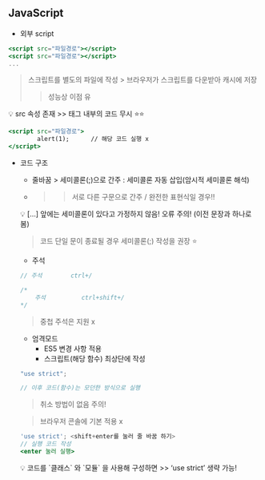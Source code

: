 ## JavaScript

- 외부 script

```jsx
<script src="파일경로"></script>
<script src="파일경로"></script>
...
```

> 스크립트를 별도의 파일에 작성 > 브라우저가 스크립트를 다운받아 캐시에 저장
>> 성능상 이점 유
> 

<aside>
💡 src 속성 존재 >> 태그 내부의 코드 무시 ⭐⭐

</aside>

```jsx
<script src="파일경로">
		alert(1);      // 해당 코드 실행 x
</script>
```

- 코드 구조
    - 줄바꿈 > 세미콜론(;)으로 간주 : 세미콜론 자동 삽입(암시적 세미콜론 해석)
    - >> 서로 다른 구문으로 간주 / 완전한 표현식일 경우!!
    
    <aside>
    💡 […] 앞에는 세미콜론이 있다고 가정하지 않음! 오류 주의! (이전 문장과 하나로 봄)
    
    </aside>
    
    > 코드 단일 문이 종료될 경우 세미콜론(;) 작성을 권장 ⭐
    > 
    
    - 주석
    
    ```jsx
    // 주석        ctrl+/
    
    /*
    	주석          ctrl+shift+/
    */
    ```
    
    > 중첩 주석은 지원 x
    > 
    
    - 엄격모드
        - ES5 변경 사항 적용
        - 스크립트(해당 함수) 최상단에 작성
    
    ```jsx
    "use strict";
    
    // 이후 코드(함수)는 모던한 방식으로 실행
    ```
    
    > 취소 방법이 없음 주의!
    > 
    
    > 브라우저 콘솔에 기본 적용 x
    > 
    
    ```jsx
    'use strict'; <shift+enter를 눌러 줄 바꿈 하기>
    // 실행 코드 작성
    <enter 눌러 실행>
    ```
    
    <aside>
    💡 코드를 `클래스` 와 `모듈` 을 사용해 구성하면 >> ‘use strict’ 생략 가능!
    
    </aside>